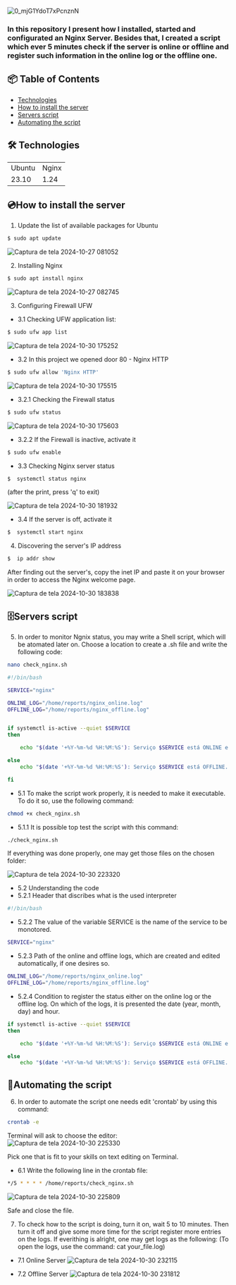 ![0_mjG1YdoT7xPcnznN](https://github.com/user-attachments/assets/e7c93ab4-7bf5-47da-a98f-677128aeca31)
  
### In this repository I present how I installed, started and configurated an Nginx Server. Besides that, I created a script which ever 5 minutes check if the server is online or offline and register such information in the online log or the offline one. 

## 📦 Table of Contents

- [Technologies](#technologies)
- [How to install the server](#how-to-install-the-server)
- [Servers script](#servers-script)
- [Automating the script](#automating-the-script)



## 🛠️ Technologies

<table>
 <tr>
   <td>Ubuntu</td>
   <td>Nginx</td>
 </tr>
 <tr>
   <td>23.10</td>
   <td>1.24</td>
 </tr>
  
</table>

## 💿How to install the server

1) Update the list of available packages for Ubuntu
```bash 
$ sudo apt update

```
![Captura de tela 2024-10-27 081052](https://github.com/user-attachments/assets/ec75e047-97b9-473a-bb91-bd6223fabb05)

2) Installing Nginx
```bash 
$ sudo apt install nginx

```
![Captura de tela 2024-10-27 082745](https://github.com/user-attachments/assets/b4d5cace-5ccf-4d87-98ee-b13c68f0690b)

3) Configuring Firewall UFW<br>
- 3.1 Checking UFW application list: 
```bash 
$ sudo ufw app list

```
![Captura de tela 2024-10-30 175252](https://github.com/user-attachments/assets/fec66127-0e48-433d-ab62-bf81b8ebcf99)

- 3.2 In this project we opened door 80 - Nginx HTTP
```bash 
$ sudo ufw allow 'Nginx HTTP'

```
![Captura de tela 2024-10-30 175515](https://github.com/user-attachments/assets/f85a504e-7437-4c56-94dc-93e4319f187c)

  - 3.2.1 Checking the Firewall status
```bash 
$ sudo ufw status

```
![Captura de tela 2024-10-30 175603](https://github.com/user-attachments/assets/15d44b94-0efe-4fac-bf11-75703f7ff5ac)

- 3.2.2 If the Firewall is inactive, activate it<br>
```bash 
$ sudo ufw enable

```

- 3.3 Checking Nginx server status 
```bash 
$  systemctl status nginx 

```
(after the print, press 'q' to exit)

![Captura de tela 2024-10-30 181932](https://github.com/user-attachments/assets/e3db0ab2-6162-422a-85fd-b3e8f264776b) 

- 3.4 If the server is off, activate it <br>
```bash 
$  systemctl start nginx

```

4) Discovering the server's IP address
```bash 
$  ip addr show

```

After finding out the server's, copy the inet IP and paste it on your browser in order to access the Nginx welcome page.

![Captura de tela 2024-10-30 183838](https://github.com/user-attachments/assets/4393e77b-f352-4c6f-8f6b-bdfe704440df)


## 🗄️Servers script

5) In order to monitor Ngnix status, you may write a Shell script, which will be atomated later on. Choose a location to create a .sh file and write the following code:

```bash 
nano check_nginx.sh

```

```bash 
#!/bin/bash

SERVICE="nginx"

ONLINE_LOG="/home/reports/nginx_online.log"
OFFLINE_LOG="/home/reports/nginx_offline.log"


if systemctl is-active --quiet $SERVICE
then

	echo "$(date '+%Y-%m-%d %H:%M:%S'): Serviço $SERVICE está ONLINE e operante." >> $ONLINE_LOG

else
	echo "$(date '+%Y-%m-%d %H:%M:%S'): Serviço $SERVICE está OFFLINE. Verifique o servidor." >> $OFFLINE_LOG

fi

```

- 5.1 To make the script work properly, it is needed to make it executable. To do it so, use the following command:
```bash 
chmod +x check_nginx.sh
```

- 5.1.1 It is possible top test the script with this command:
```bash 
./check_nginx.sh
```

If everything was done properly, one may get those files on the chosen folder: 

![Captura de tela 2024-10-30 223320](https://github.com/user-attachments/assets/286499a7-fc3a-411f-866f-8788221b8d9d)

- 5.2 Understanding the code
- 5.2.1 Header that discribes what is the used interpreter

```bash 
#!/bin/bash
```

- 5.2.2 The value of the variable SERVICE is the name of the service to be monotored.
```bash 
SERVICE="nginx"
```

- 5.2.3 Path of the online and offline logs, which are created and edited automatically, if one desires so.  

```bash 
ONLINE_LOG="/home/reports/nginx_online.log"
OFFLINE_LOG="/home/reports/nginx_offline.log"
```
- 5.2.4 Condition to register the status either on the online log or the offline log.
  On which of the logs, it is presented the date (year, month, day) and hour.
```bash 
if systemctl is-active --quiet $SERVICE
then

	echo "$(date '+%Y-%m-%d %H:%M:%S'): Serviço $SERVICE está ONLINE e operante." >> $ONLINE_LOG

else
	echo "$(date '+%Y-%m-%d %H:%M:%S'): Serviço $SERVICE está OFFLINE. Verifique o servidor." >> $OFFLINE_LOG
```

## 🤖Automating the script

6) In order to automate the script one needs edit 'crontab' by using this command:
```bash 
crontab -e
```
Terminal will ask to choose the editor: 
![Captura de tela 2024-10-30 225330](https://github.com/user-attachments/assets/6e84433f-792f-4d28-acc7-b6ea7be967e7)

Pick one that is fit to your skills on text editing on Terminal.

- 6.1 Write the following line in the crontab file: 
```bash 
*/5 * * * * /home/reports/check_nginx.sh
```

![Captura de tela 2024-10-30 225809](https://github.com/user-attachments/assets/e33927ed-dc21-46c0-907a-efa5a2b3ded6)

Safe and close the file. 

7) To check how to the script is doing, turn it on, wait 5 to 10 minutes. Then turn it off and give some more time for the script register more entries on the logs. If everithing is alright, one may get logs as the following: 
(To open the logs, use the command: cat your_file.log)

- 7.1 Online Server
![Captura de tela 2024-10-30 232115](https://github.com/user-attachments/assets/c4f67065-e49c-4616-9763-a9f38c15f021)

- 7.2 Offline Server
![Captura de tela 2024-10-30 231812](https://github.com/user-attachments/assets/ceba3586-a864-4f27-a48e-bad5368e44a5)
